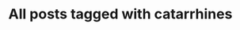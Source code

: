 ---
layout: tag
title: "All posts tagged with catarrhines"
permalink: /weblog/tags/catarrhines/
taxonomy: catarrhines
---